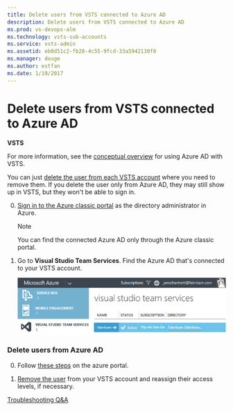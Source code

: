 ```yaml
---
title: Delete users from VSTS connected to Azure AD
description: Delete users from VSTS connected to Azure AD
ms.prod: vs-devops-alm
ms.technology: vsts-sub-accounts
ms.service: vsts-admin
ms.assetid: eb0d51c2-fb28-4c55-9fcd-33a5942130f0
ms.manager: douge
ms.author: estfan
ms.date: 1/19/2017
---
```


#	Delete users from VSTS connected to Azure AD

**VSTS**

For more information, see the [conceptual overview](access-with-azure-ad.md) for using Azure AD with VSTS.


You can just [delete the user from each VSTS account](delete-account-users.md) 
where you need to remove them. If you delete the user only from Azure AD, they may still show up in VSTS, but 
they won't be able to sign in.

0.  [Sign in to the Azure classic portal](https://manage.windowsazure.com/) 
as the directory administrator in Azure.

	> [!NOTE]
	> You can find the connected Azure AD 
	> only through the Azure classic portal.

0.  Go to **Visual Studio Team Services**. 
Find the Azure AD that's connected to your 
VSTS account.

    ![Find the directory connected to your account](_img/manage-work-access/azurefindconnecteddirectory.png)

###	Delete users from Azure AD

0.	Follow [these steps](https://docs.microsoft.com/en-us/azure/active-directory/active-directory-users-delete-user-azure-portal) on the azure portal.

0.  [Remove the user](delete-account-users.md) 
from your VSTS account and reassign their access levels, if necessary.



[Troubleshooting Q&A](faq-azure-access.md)


